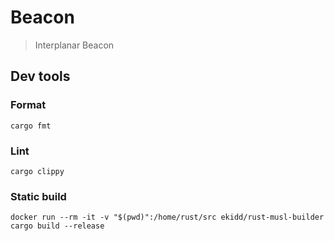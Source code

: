 # Beacon

> Interplanar Beacon

## Dev tools

### Format
```shell
cargo fmt
```

### Lint
```shell
cargo clippy
```

### Static build
```shell
docker run --rm -it -v "$(pwd)":/home/rust/src ekidd/rust-musl-builder cargo build --release
```
